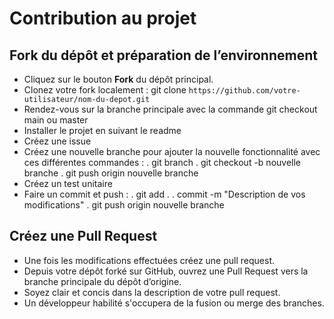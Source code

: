 # Contribution au projet

## Fork du dépôt et préparation de l’environnement

- Cliquez sur le bouton **Fork** du dépôt principal.
- Clonez votre fork localement :
    git clone `https://github.com/votre-utilisateur/nom-du-depot.git`
- Rendez-vous sur la branche principale avec la commande git checkout main ou master
- Installer le projet en suivant le readme
- Créez une issue
- Créez une nouvelle branche pour ajouter la nouvelle fonctionnalité avec ces différentes commandes :
    . git branch
    . git checkout -b nouvelle branche
    . git push origin nouvelle branche
- Créez un test unitaire
- Faire un commit et push :
    . git add .
    . commit -m "Description de vos modifications"
    . git push origin nouvelle branche

## Créez une Pull Request

- Une fois les modifications effectuées créez une pull request.
- Depuis votre dépôt forké sur GitHub, ouvrez une Pull Request vers la branche principale du dépôt d’origine.
- Soyez clair et concis dans la description de votre pull request.
- Un développeur habilité s'occupera de la fusion ou merge des branches.
